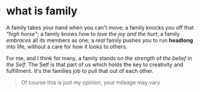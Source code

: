 # what is family

A family takes your hand when you can't move; a family knocks you off that _"high horse"_; a family knows how to _love the joy and the hurt_; a family _embraces_ all its members as one; a _real_ family pushes you to run **headlong** into life, without a care for how it looks to others.

For me, and I think for many, a family stands on _the strength_ of _the belief_ in _the Self_. The Self is that part of us which holds the key to creativity and fulfillment. It's the families job to pull that out of each other.

> Of course this is just my opinion, your mileage may vary